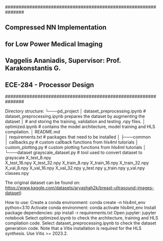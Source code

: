 ###############################################################
##  Compressed NN Implementation 							 ##
##    for Low Power Medical Imaging							 ##
##  Vaggelis Ananiadis, Supervisor: Prof. Karakonstantis G.  ##
##  ECE-284 - Processor Design								 ##
###############################################################

Directory structure:
└───pd_project
    │   dataset_preprocessing.ipynb	# dataset_preprocessing.ipynb prepares the dataset by augmenting the dataset 
	│								# and storing the training, validation and testing .npy files.
    │   optimized.ipynb 			# contains the model architecture, model training and HLS compilation.
    │   README.md					
    │   requirements.txt 			# packages that need to be installed
    │
    ├───common	
    │       callbacks.py			# custom callback functions from hls4ml tutorials
    │       custom_plotting.py		# custom plotting functions from hls4ml tutorials
    │
    └───dataset
	        grayscale_dataset.py	# tool used to convert dataset to grayscale
		    X_test_8.npy	
            X_test_16.npy
            X_test_32.npy
            X_train_8.npy
            X_train_16.npy
            X_train_32.npy
			X_val_8.npy
            X_val_16.npy
            X_val_32.npy
            y_test.npy
            y_train.npy
            y_val.npy
            classes.npy
			
			
The original dataset can be found on: https://www.kaggle.com/datasets/aryashah2k/breast-ultrasound-images-dataset)

How to use:
Create a conda environment: conda create -n hls4ml_env python=3.10
Activate conda environment: conda activate hls4ml_env
Install package dependencies: pip install -r requirements.txt
Open jupyter: jupyter notebook
Select optimized.ipynb to check the architecture, training and HLS compilation code.
Select dataset_preprocessing.ipynb to check the dataset generation code.
Note that a Vitis installation is required for the HLS synthesis. Use Vitis >= 2023.2.

